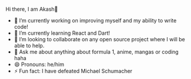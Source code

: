 Hi there, I am Akash👋

- 🔭 I’m currently working on improving myself and my ability to write code!
- 🌱 I’m currently learning React and Dart!
- 👯 I’m looking to collaborate on any open source project where I will be able to help.
- 💬 Ask me about anything about formula 1, anime, mangas or coding haha
- 😄 Pronouns: he/him
- ⚡ Fun fact: I have defeated Michael Schumacher
